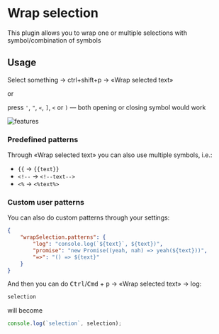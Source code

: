 # Wrap selection

This plugin allows you to wrap one or multiple selections with symbol/combination of symbols

## Usage

Select something → ctrl+shift+p → «Wrap selected text»

or

press `'`, `"`, `«`, `]`, `<` or `)` — both opening or closing symbol would work

![features](https://github.com/gko/wrap/raw/master/features.gif)

### Predefined patterns

Through «Wrap selected text» you can also use multiple symbols, i.e.:
 - `{{` → `{{text}}`
 - `<!--` → `<!--text-->`
 - `<%` → `<%text%>`

### Custom user patterns

You can also do custom patterns through your settings:
``` json
{
	"wrapSelection.patterns": {
		"log": "console.log(`${text}`, ${text})",
		"promise": "new Promise((yeah, nah) => yeah(${text}))",
		"=>": "() => ${text}"
	}
}
```

And then you can do <kbd>Ctrl</kbd>/<kbd>Cmd</kbd> + <kbd>p</kbd> → «Wrap selected text» → log:
```js
selection
```
will become
```js
console.log(`selection`, selection);
```
